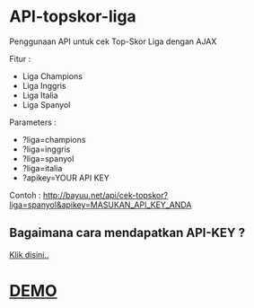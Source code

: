 # API-topskor-liga

Penggunaan API untuk cek Top-Skor Liga dengan AJAX

Fitur :

<ul>
<li>Liga Champions</li>
<li>Liga Inggris</li>
<li>Liga Italia</li>
<li>Liga Spanyol</li>
</ul>


Parameters :
- ?liga=champions
- ?liga=inggris
- ?liga=spanyol
- ?liga=italia
- ?apikey=YOUR API KEY

Contoh : 
http://bayuu.net/api/cek-topskor?liga=spanyol&apikey=MASUKAN_API_KEY_ANDA


<h2>Bagaimana cara mendapatkan API-KEY ?</h2>

<a href="//bayuu.net/api">Klik disini..</a>

<h1><a href="http://bayyu.me/widget/widget-top-skor.php" target="_blank">DEMO</a></h1>

